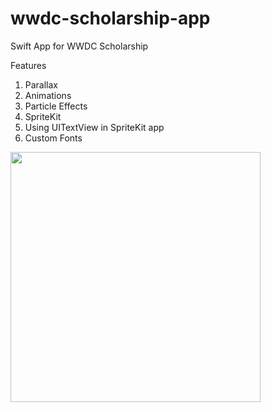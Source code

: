 # wwdc-scholarship-app
Swift App for WWDC Scholarship

Features

1. Parallax
2. Animations
3. Particle Effects
4. SpriteKit
5. Using UITextView in SpriteKit app
6. Custom Fonts

<img src="wwdc.gif"  height="400" />
